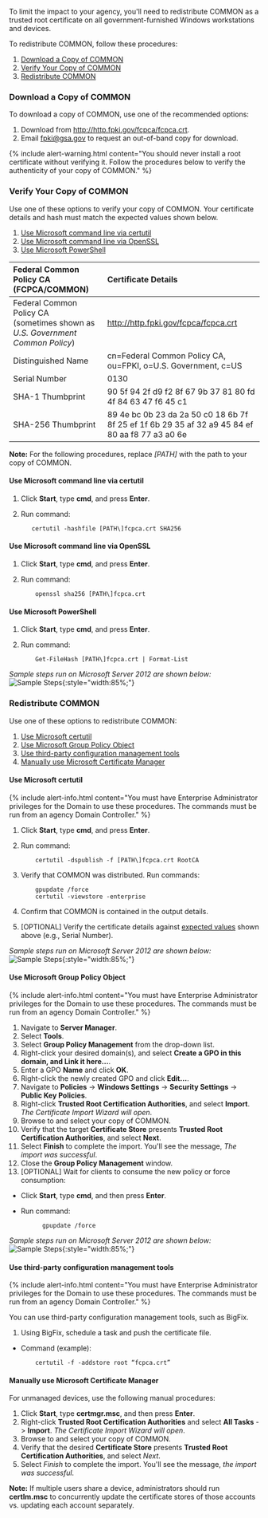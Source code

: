 To limit the impact to your agency, you'll need to redistribute COMMON as a trusted root certificate on all government-furnished Windows workstations and devices. 

To redistribute COMMON, follow these procedures:
1. [Download a Copy of COMMON](#download-a-copy-of-common)
1. [Verify Your Copy of COMMON](#verify-your-copy-of-common)
1. [Redistribute COMMON](#redistribute-common)

### Download a Copy of COMMON

To download a copy of COMMON, use one of the recommended options:
1. Download from http://http.fpki.gov/fcpca/fcpca.crt. 
1. Email fpki@gsa.gov to request an out-of-band copy for download.

{% include alert-warning.html content="You should never install a root certificate without verifying it. Follow the procedures below to verify the authenticity of your copy of COMMON." %} 


### Verify Your Copy of COMMON

Use one of these options to verify your copy of COMMON. Your certificate details and hash must match the expected values shown below. 

1. [Use Microsoft command line via certutil](#use-microsoft-command-line-via-certutil)
1. [Use Microsoft command line via OpenSSL](#use-microsoft-command-line-via-openssl)
1. [Use Microsoft PowerShell](#use-microsoft-powershell)


| **Federal Common Policy CA (FCPCA/COMMON)**  | **Certificate Details**                             |
| :--------  | :-------------------------------     |
| Federal Common Policy CA<br>(sometimes shown as *U.S. Government Common Policy*) | http://http.fpki.gov/fcpca/fcpca.crt |
| Distinguished Name | cn=Federal Common Policy CA, ou=FPKI, o=U.S. Government, c=US |
| Serial Number | 0130 |
| SHA-1 Thumbprint | 90 5f 94 2f d9 f2 8f 67 9b 37 81 80 fd 4f 84 63 47 f6 45 c1 |
| SHA-256 Thumbprint | 89 4e bc 0b 23 da 2a 50 c0 18 6b 7f 8f 25 ef 1f 6b 29 35 af 32 a9 45 84 ef 80 aa f8 77 a3 a0 6e |


**Note:** For the following procedures, replace *[PATH\]* with the path to your copy of COMMON.


#### Use Microsoft command line via certutil 
1. Click **Start**, type **cmd**, and press **Enter**.
1. Run command:

    ```
	   certutil -hashfile [PATH\]fcpca.crt SHA256
    ```


#### Use Microsoft command line via OpenSSL
1. Click **Start**, type **cmd**, and press **Enter**.
1. Run command:

    ```
        openssl sha256 [PATH\]fcpca.crt
    ```


#### Use Microsoft PowerShell
1. Click **Start**, type **cmd**, and press **Enter**.
1. Run command:

    ```
        Get-FileHash [PATH\]fcpca.crt | Format-List
    ```

*Sample steps run on Microsoft Server 2012 are shown below:*
![Sample Steps]({{site.baseurl}}/img/verify.gif){:style="width:85%;"}


### Redistribute COMMON 

Use one of these options to redistribute COMMON:

1. [Use Microsoft certutil](#use-microsoft-certutil)
1. [Use Microsoft Group Policy Object](#use-microsoft-group-policy-object)
1. [Use third-party configuration management tools](#use-third-party-configuration-management-tools)
1. [Manually use Microsoft Certificate Manager](#manually-use-microsoft-certificate-manager)


#### Use Microsoft certutil 

{% include alert-info.html content="You must have Enterprise Administrator privileges for the Domain to use these procedures. The commands must be run from an agency Domain Controller." %}

1. Click **Start**, type **cmd**, and press **Enter**.
1. Run command:

    ```
        certutil -dspublish -f [PATH\]fcpca.crt RootCA
    ```

1. Verify that COMMON was distributed. Run commands:

    ```
        gpupdate /force
        certutil -viewstore -enterprise
    ```

1. Confirm that COMMON is contained in the output details.
1. [OPTIONAL] Verify the certificate details against [expected values](#verify-your-copy-of-common) shown above (e.g., Serial Number).


*Sample steps run on Microsoft Server 2012 are shown below:*
![Sample Steps]({{site.baseurl}}/img/certutil.gif){:style="width:85%;"}


#### Use Microsoft Group Policy Object

{% include alert-info.html content="You must have Enterprise Administrator privileges for the Domain to use these procedures. The commands must be run from an agency Domain Controller." %}

1. Navigate to **Server Manager**.
1. Select **Tools**.
1. Select **Group Policy Management** from the drop-down list.
1. Right-click your desired domain(s), and select **Create a GPO in this domain, and Link it here…**.
1. Enter a GPO **Name** and click **OK**.
1. Right-click the newly created GPO and click **Edit…**.
1. Navigate to **Policies** -> **Windows Settings** -> **Security Settings** -> **Public Key Policies**.  
1. Right-click **Trusted Root Certification Authorities**, and select **Import**. *The Certificate Import Wizard will open*. 
1. Browse to and select your copy of COMMON.
1. Verify that the target **Certificate Store** presents **Trusted Root Certification Authorities**, and select **Next**.
1. Select **Finish** to complete the import.  You'll see the message, *The import was successful*.
1. Close the **Group Policy Management** window.
1. [OPTIONAL] Wait for clients to consume the new policy or force consumption:
- Click **Start**, type **cmd**, and then press **Enter**.
- Run command:

    ```
          gpupdate /force
    ```

*Sample steps run on Microsoft Server 2012 are shown below:*
![Sample Steps]({{site.baseurl}}/img/gpo.gif){:style="width:85%;"}


#### Use third-party configuration management tools

{% include alert-info.html content="You must have Enterprise Administrator privileges for the Domain to use these procedures. The commands must be run from an agency Domain Controller." %}

You can use third-party configuration management tools, such as BigFix.

1. Using BigFix, schedule a task and push the certificate file.
- Command (example): 
	
    ```
        certutil -f -addstore root “fcpca.crt”
    ```


#### Manually use Microsoft Certificate Manager
For unmanaged devices, use the following manual procedures:
1. Click **Start**, type **certmgr.msc**, and then press **Enter**.
1. Right-click **Trusted Root Certification Authorities** and select **All Tasks** -> **Import**. *The Certificate Import Wizard will open*. 
1. Browse to and select your copy of COMMON.
1. Verify that the desired **Certificate Store** presents **Trusted Root Certification Authorities**, and select *Next*.
1. Select *Finish* to complete the import. You'll see the message, *the import was successful*.

**Note:** If multiple users share a device, administrators should run **certlm.msc** to concurrently update the certificate stores of those accounts vs. updating each account separately.


